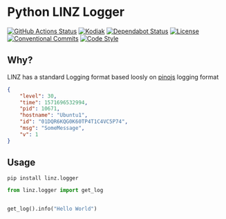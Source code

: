
# Python LINZ Logger
[![GitHub Actions Status](https://github.com/linz/python-linz-logger/workflows/Build/badge.svg)](https://github.com/linz/python-linz-logger/actions)
[![Kodiak](https://badgen.net/badge/Kodiak/enabled?labelColor=2e3a44&color=F39938)](https://kodiakhq.com/)
[![Dependabot Status](https://badgen.net/badge/Dependabot/enabled?labelColor=2e3a44&color=blue)](https://github.com/linz/python-linz-logger/network/updates)
[![License](https://badgen.net/github/license/linz/python-linz-logger?labelColor=2e3a44&label=License)](https://github.com/linz/python-linz-logger/blob/master/LICENSE)
[![Conventional Commits](https://badgen.net/badge/Commits/conventional?labelColor=2e3a44&color=EC5772)](https://conventionalcommits.org)
[![Code Style](https://badgen.net/badge/Code%20Style/black?labelColor=2e3a44&color=000000)](https://github.com/psf/black)

## Why?

LINZ has a standard Logging format based loosly on [pinojs](https://github.com/pinojs/pino) logging format 

```json
{
    "level": 30,
    "time": 1571696532994,
    "pid": 10671,
    "hostname": "Ubuntu1",
    "id": "01DQR6KQG0K60TP4T1C4VC5P74",
    "msg": "SomeMessage",
    "v": 1
}
```

## Usage 

```
pip install linz.logger
```


```python
from linz.logger import get_log


get_log().info("Hello World")
```